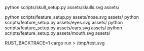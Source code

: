 python scripts/skull_setup.py assets/skulls.svg assets/

python scripts/feature_setup.py assets/nose.svg assets/
python scripts/feature_setup.py assets/eyes.svg assets/
python scripts/feature_setup.py assets/ears.svg assets/
python scripts/feature_setup.py assets/mouth.svg assets/

RUST_BACKTRACE=1 cargo run > /tmp/test.svg
